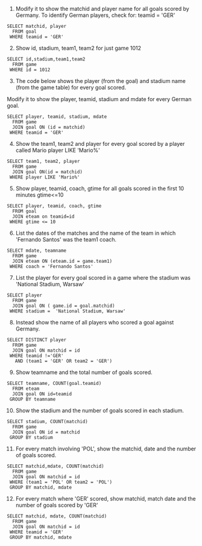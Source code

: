 

1. Modify it to show the matchid and player name for all goals scored by Germany. To identify German players, check for: teamid = 'GER'

```
SELECT matchid, player
  FROM goal 
 WHERE teamid = 'GER'
```

2. Show id, stadium, team1, team2 for just game 1012

```
SELECT id,stadium,team1,team2
  FROM game
 WHERE id = 1012
```

3. The code below shows the player (from the goal) and stadium name (from the game table) for every goal scored.

Modify it to show the player, teamid, stadium and mdate for every German goal.

```
SELECT player, teamid, stadium, mdate
  FROM game
  JOIN goal ON (id = matchid)
 WHERE teamid = 'GER'
```

4. Show the team1, team2 and player for every goal scored by a player called Mario player LIKE 'Mario%'

```
SELECT team1, team2, player 
  FROM game
  JOIN goal ON(id = matchid)
 WHERE player LIKE 'Mario%'
```

5. Show player, teamid, coach, gtime for all goals scored in the first 10 minutes gtime<=10

```
SELECT player, teamid, coach, gtime
  FROM goal
  JOIN eteam on teamid=id
 WHERE gtime <= 10
```

6. List the dates of the matches and the name of the team in which 'Fernando Santos' was the team1 coach.

```
SELECT mdate, teamname
  FROM game
  JOIN eteam ON (eteam.id = game.team1)
 WHERE coach = 'Fernando Santos' 
```

7. List the player for every goal scored in a game where the stadium was 'National Stadium, Warsaw'

```
SELECT player 
  FROM game
  JOIN goal ON ( game.id = goal.matchid)
 WHERE stadium =  'National Stadium, Warsaw'
```

8. Instead show the name of all players who scored a goal against Germany.

```
SELECT DISTINCT player
  FROM game
  JOIN goal ON matchid = id 
 WHERE teamid !='GER'
   AND (team1 = 'GER' OR team2 = 'GER')
```

9. Show teamname and the total number of goals scored.

```
SELECT teamname, COUNT(goal.teamid)
  FROM eteam
  JOIN goal ON id=teamid
 GROUP BY teamname
```

10. Show the stadium and the number of goals scored in each stadium.

```
SELECT stadium, COUNT(matchid)
  FROM game
  JOIN goal ON id = matchid
 GROUP BY stadium
```

11. For every match involving 'POL', show the matchid, date and the number of goals scored.

```
SELECT matchid,mdate, COUNT(matchid)
  FROM game
  JOIN goal ON matchid = id 
 WHERE (team1 = 'POL' OR team2 = 'POL')
 GROUP BY matchid, mdate
```

12. For every match where 'GER' scored, show matchid, match date and the number of goals scored by 'GER'

```
SELECT matchid, mdate, COUNT(matchid)
  FROM game
  JOIN goal ON matchid = id
 WHERE teamid = 'GER'
 GROUP BY matchid, mdate
```
